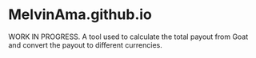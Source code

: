# MelvinAma.github.io

WORK IN PROGRESS. A tool used to calculate the total payout from Goat and convert the payout to different currencies.
